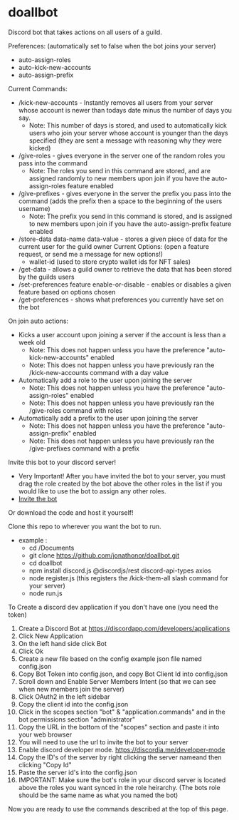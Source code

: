 # doallbot

Discord bot that takes actions on all users of a guild.

Preferences: (automatically set to false when the bot joins your server)

- auto-assign-roles
- auto-kick-new-accounts
- auto-assign-prefix

Current Commands:
- /kick-new-accounts - Instantly removes all users from your server whose account is newer than todays date minus the number of days you say.
  - Note: This number of days is stored, and used to automatically kick users who join your server whose account is younger than the days specified (they are sent a message with reasoning why they were kicked)
- /give-roles - gives everyone in the server one of the random roles you pass into the command
  - Note: The roles you send in this command are stored, and are assigned randomly to new members upon join if you have the auto-assign-roles feature enabled
- /give-prefixes - gives everyone in the server the prefix you pass into the command (adds the prefix then a space to the beginning of the users username)
  - Note: The prefix you send in this command is stored, and is assigned to new members upon join if you have the auto-assign-prefix feature enabled
- /store-data data-name data-value - stores a given piece of data for the current user for the guild owner
  Current Options: (open a feature request, or send me a message for new options!)
  - wallet-id (used to store crypto wallet ids for NFT sales)
- /get-data - allows a guild owner to retrieve the data that has been stored by the guilds users
- /set-preferences feature enable-or-disable - enables or disables a given feature based on options chosen
- /get-preferences - shows what preferences you currently have set on the bot

On join auto actions:

- Kicks a user account upon joining a server if the account is less than a week old
  - Note: This does not happen unless you have the preference "auto-kick-new-accounts" enabled
  - Note: This does not happen unless you have previously ran the /kick-new-accounts command with a day value
- Automatically add a role to the user upon joining the server
  - Note: This does not happen unless you have the preference "auto-assign-roles" enabled
  - Note: This does not happen unless you have previously ran the /give-roles command with roles
- Automatically add a prefix to the user upon joining the server
  - Note: This does not happen unless you have the preference "auto-assign-prefix" enabled
  - Note: This does not happen unless you have previously ran the /give-prefixes command with a prefix

Invite this bot to your discord server!
 - Very Important! After you have invited the bot to your server, you must drag the role created by the bot above the other roles in the list if you would like to use the bot to assign any other roles.
 - [Invite the bot](https://discord.com/oauth2/authorize?client_id=346835148165087233&permissions=8&scope=bot%20applications.commands)

Or download the code and host it yourself!

Clone this repo to wherever you want the bot to run.

- example :
  - cd /Documents
  - git clone https://github.com/jonathonor/doallbot.git
  - cd doallbot
  - npm install discord.js @discordjs/rest discord-api-types axios
  - node register.js (this registers the /kick-them-all slash command for your server)
  - node run.js

To Create a discord dev application if you don't have one (you need the token)

1. Create a Discord Bot at https://discordapp.com/developers/applications
2. Click New Application
3. On the left hand side click Bot
4. Click Ok
5. Create a new file based on the config example json file named config.json
6. Copy Bot Token into config.json, and copy Bot Client Id into config.json
7. Scroll down and Enable Server Members Intent (so that we can see when new members join the server)
8. Click OAuth2 in the left sidebar
9. Copy the client id into the config.json
10. Click in the scopes section "bot" & "application.commands" and in the bot permissions section "administrator"
11. Copy the URL in the bottom of the "scopes" section and paste it into your web browser
12. You will need to use the url to invite the bot to your server
13. Enable discord developer mode. https://discordia.me/developer-mode
14. Copy the ID's of the server by right clicking the server nameand then clicking "Copy Id"
15. Paste the server id's into the config.json
16. IMPORTANT: Make sure the bot's role in your discord server is located above the roles you want synced in the role heirarchy. (The bots role should be the same name as what you named the bot)

Now you are ready to use the commands described at the top of this page.
